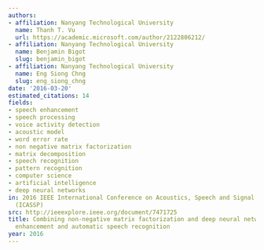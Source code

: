 ```yaml
---
authors:
- affiliation: Nanyang Technological University
  name: Thanh T. Vu
  url: https://academic.microsoft.com/author/2122806212/
- affiliation: Nanyang Technological University
  name: Benjamin Bigot
  slug: benjamin_bigot
- affiliation: Nanyang Technological University
  name: Eng Siong Chng
  slug: eng_siong_chng
date: '2016-03-20'
estimated_citations: 14
fields:
- speech enhancement
- speech processing
- voice activity detection
- acoustic model
- word error rate
- non negative matrix factorization
- matrix decomposition
- speech recognition
- pattern recognition
- computer science
- artificial intelligence
- deep neural networks
in: 2016 IEEE International Conference on Acoustics, Speech and Signal Processing
  (ICASSP)
src: http://ieeexplore.ieee.org/document/7471725
title: Combining non-negative matrix factorization and deep neural networks for speech
  enhancement and automatic speech recognition
year: 2016
---
```

